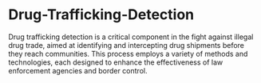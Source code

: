 # Drug-Trafficking-Detection
Drug trafficking detection is a critical component in the fight against illegal drug trade, aimed at identifying and intercepting drug shipments before they reach communities. This process employs a variety of methods and technologies, each designed to enhance the effectiveness of law enforcement agencies and border control.

